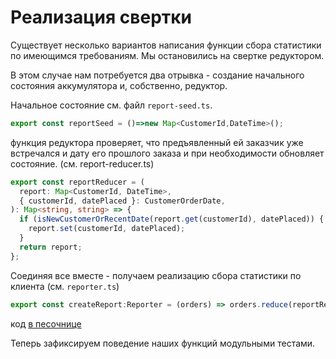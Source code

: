 # Реализация свертки

Существует несколько вариантов написания функции сбора статистики по имеющимся требованиям. Мы остановились на свертке редуктором.

В этом случае нам потребуется два отрывка - создание начального состояния аккумулятора и, собственно, редуктор.

Начальное состояние см. файл `report-seed.ts`.

```ts
export const reportSeed = ()=>new Map<CustomerId,DateTime>();
```

функция редуктора проверяет, что предъявленный ей заказчик уже встречался и дату его прошлого заказа и при необходимости обновляет состояние. (cм. report-reducer.ts)

```ts
export const reportReducer = (
  report: Map<CustomerId, DateTime>,
  { customerId, datePlaced }: CustomerOrderDate,
): Map<string, string> => {
  if (isNewCustomerOrRecentDate(report.get(customerId), datePlaced)) {
    report.set(customerId, datePlaced);
  }
  return report;
};
```

Соединяя все вместе - получаем реализацию сбора статистики по клиента (см. `reporter.ts`)

```ts
export const createReport:Reporter = (orders) => orders.reduce(reportReducer, reportSeed());
```

код [в песочнице](https://codesandbox.io/s/step-3-demo-03-08-module-03-safty-to-function-interface-msh4n)

Теперь зафиксируем поведение наших функций модульными тестами.


